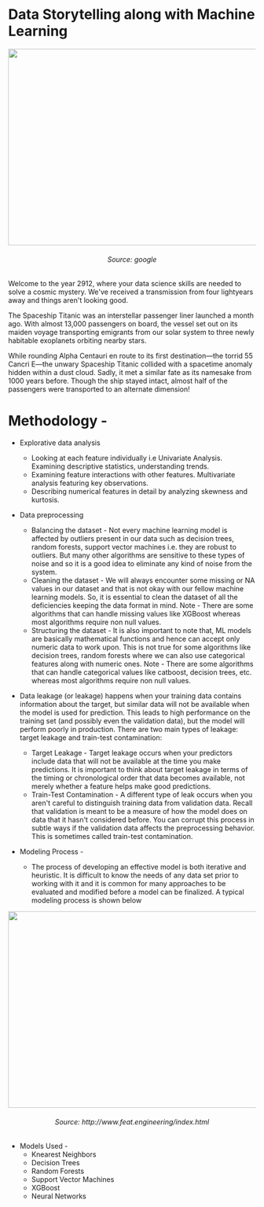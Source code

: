 # Data Storytelling along with Machine Learning

<p align="center"> 
  <img width="800" height="400" src="https://user-images.githubusercontent.com/22219089/175320780-c002f13e-8380-4e76-95b2-e61fffd19339.png"> <h6 align = "center" > Source: google </h6>
</p>

Welcome to the year 2912, where your data science skills are needed to solve a cosmic mystery. We've received a transmission from four lightyears away and things aren't looking good.

The Spaceship Titanic was an interstellar passenger liner launched a month ago. With almost 13,000 passengers on board, the vessel set out on its maiden voyage transporting emigrants from our solar system to three newly habitable exoplanets orbiting nearby stars.

While rounding Alpha Centauri en route to its first destination—the torrid 55 Cancri E—the unwary Spaceship Titanic collided with a spacetime anomaly hidden within a dust cloud. Sadly, it met a similar fate as its namesake from 1000 years before. Though the ship stayed intact, almost half of the passengers were transported to an alternate dimension!
 
 
 # Methodology - 
* Explorative data analysis
  * Looking at each feature individually i.e Univariate Analysis. Examining descriptive statistics, understanding trends.
  * Examining feature interactions with other features. Multivariate analysis featuring key observations.
  * Describing numerical features in detail by analyzing skewness and kurtosis.
* Data preprocessing 
  * Balancing the dataset - Not every machine learning model is affected by outliers present in our data such as decision trees, random forests, support vector
  machines i.e. they are robust to outliers. But many other algorithms are sensitive to these types of noise and so it is a good idea to eliminate any kind of noise
  from the system.
  * Cleaning the dataset - We will always encounter some missing or NA values in our dataset and that is not okay with our fellow machine learning models. So, it is
  essential to clean the dataset of all the deficiencies keeping the data format in mind. Note - There are some algorithms that can handle missing values like XGBoost
  whereas most algorithms require non null values.
  * Structuring the dataset - It is also important to note that, ML models are basically mathematical functions and hence can accept only numeric data to work upon.
  This is not true for some algorithms like decision trees, random forests where we can also use categorical features along with numeric ones. Note - There are some
  algorithms that can handle categorical values like catboost, decision trees, etc. whereas most algorithms require non null values.
* Data leakage (or leakage) happens when your training data contains information about the target, but similar data will not be available when the model is used for
  prediction. This leads to high performance on the training set (and possibly even the validation data), but the model will perform poorly in production. There are
  two main types of leakage: target leakage and train-test contamination:
  * Target Leakage - Target leakage occurs when your predictors include data that will not be available at the time you make predictions. It is important to think
  about target leakage in terms of the timing or chronological order that data becomes available, not merely whether a feature helps make good predictions.
  * Train-Test Contamination - A different type of leak occurs when you aren't careful to distinguish training data from validation data. Recall that validation is
  meant to be a measure of how the model does on data that it hasn't considered before. You can corrupt this process in subtle ways if the validation data affects the
  preprocessing behavior. This is sometimes called train-test contamination.

* Modeling Process - 
  * The process of developing an effective model is both iterative and heuristic. It is difficult to know the needs of any data set prior to working with it and it is
  common for many approaches to be evaluated and modified before a model can be finalized. A typical modeling process is shown below
  
 
<p align="center"> 
  <img width="900" height="400" src="https://user-images.githubusercontent.com/22219089/178803633-ba47a6c3-626e-42e2-ab2b-c0c09de96114.JPG"> <h6 align = "center" > Source: http://www.feat.engineering/index.html </h6>
</p>

  * Models Used - 
    * Knearest Neighbors
    * Decision Trees
    * Random Forests
    * Support Vector Machines
    * XGBoost
    * Neural Networks
